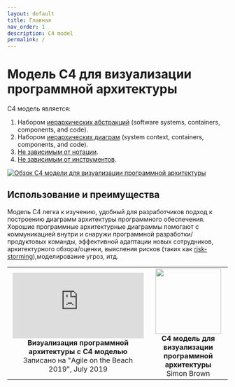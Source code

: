 ```yaml
---
layout: default
title: Главная
nav_order: 1
description: C4 model
permalink: /
---
```


# Модель C4 для визуализации программной архитектуры

C4 модель является:

1. Набором [иерархических абстракций](/abstractions) (software systems, containers, components, and code).
2. Набором [иерархических диаграм](/diagrams) (system context, containers, components, and code).
3. [Не зависимым от нотации](/diagrams/notation).
4. [Не зависимым от инструментов](/tooling).

[![Обзок C4 модели для визуализации программной архитектуры](/images/c4-overview.png)](/images/c4-overview.png)

## Использование и преимущества

Модель C4 легка к изучению, удобный для разработчиков подход к построению диаграмм архитектуры программного обеспечения.
Хорошие программные архитектурные диаграммы помогают с коммуникацией внутри и снаружи программной разработки/продуктовых команды, эффективной адаптации новых сотрудников, архитектурного обзора/оценки, выясления рисков (таких как [risk-storming](https://riskstorming.com)),моделирование угроз, итд.

<table style="text-align: center">
<tr>
<td>
<iframe src="https://www.youtube-nocookie.com/embed/x2-rSnhpw0g" title="YouTube video player" frameborder="0" allow="accelerometer; autoplay; clipboard-write; encrypted-media; gyroscope; picture-in-picture; web-share" allowfullscreen></iframe>
<br />
<b>Визуализация программной архитектуры с C4 моделью</b>
<br />
Записано на "Agile on the Beach 2019", July 2019
</td>
<td>
<a href="https://leanpub.com/visualising-software-architecture"><img src="/images/book-small.png" width="150px" /></a>
<br />
<b>C4 модель для визуализации программной архитектуры</b>
<br />Simon Brown
</td>
</tr>
</table>

<script>
    const links = {
        'abstractions': '/abstractions',
        'systemcontextdiagram': '/diagrams/system-context',
        'containerdiagram': '/diagrams/container',
        'componentdiagram': '/diagrams/component',
        'codediagram': '/diagrams/code',
        'systemlandscapediagram': '/diagrams/system-landscape',
        'dynamicdiagram': '/diagrams/dynamic',
        'deploymentdiagram': '/diagrams/deployment',
        'notation': '/diagrams/notation',
        'tooling': '/tooling',
        'faq': '/faq',
    };
    var hash = window.location.hash;

    if (hash && hash.length > 0) {
        hash = hash.substring(1).toLowerCase();
        const link = links[hash];

        if (link) {
            window.location.href = link;
        }
    }
</script>